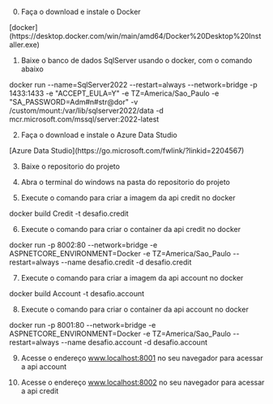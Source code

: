 0) Faça o download e instale o Docker
<p>
[docker](https://desktop.docker.com/win/main/amd64/Docker%20Desktop%20Installer.exe)
</p>

1) Baixe o banco de dados SqlServer usando o docker, com o comando abaixo
<p>
docker run --name=SqlServer2022 --restart=always --network=bridge -p 1433:1433 -e "ACCEPT_EULA=Y" -e TZ=America/Sao_Paulo -e "SA_PASSWORD=Adm#n#str@dor" -v /custom/mount:/var/lib/sqlserver2022/data -d mcr.microsoft.com/mssql/server:2022-latest
</p>

2) Faça o download e instale o Azure Data Studio
<p>
[Azure Data Studio](https://go.microsoft.com/fwlink/?linkid=2204567)
</p>

3) Baixe o repositorio do projeto

4) Abra o terminal do windows na pasta do repositorio do projeto

5) Execute o comando para criar a imagem da api credit no docker
<p>
docker build Credit -t desafio.credit
</p>

6) Execute o comando para criar o container da api credit no docker
<p>
docker run -p 8002:80 --network=bridge -e ASPNETCORE_ENVIRONMENT=Docker -e TZ=America/Sao_Paulo --restart=always --name desafio.credit -d desafio.credit
</p>

7) Execute o comando para criar a imagem da api account no docker
<p>
docker build Account -t desafio.account
</p>

8) Execute o comando para criar o container da api account no docker
<p>
docker run -p 8001:80 --network=bridge -e ASPNETCORE_ENVIRONMENT=Docker -e TZ=America/Sao_Paulo --restart=always --name desafio.account -d desafio.account
</p>

9) Acesse o endereço <www.localhost:8001> no seu navegador para acessar a api account

10) Acesse o endereço <www.localhost:8002> no seu navegador para acessar a api credit

